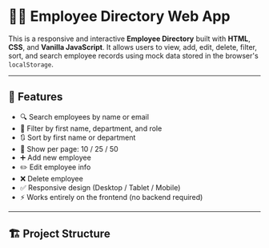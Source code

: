 # 👨‍💼 Employee Directory Web App

This is a responsive and interactive **Employee Directory** built with **HTML**, **CSS**, and **Vanilla JavaScript**. It allows users to view, add, edit, delete, filter, sort, and search employee records using mock data stored in the browser's `localStorage`.

---

## 📌 Features

- 🔍 Search employees by name or email
- 🎯 Filter by first name, department, and role
- 🔃 Sort by first name or department
- 🧮 Show per page: 10 / 25 / 50
- ➕ Add new employee
- ✏️ Edit employee info
- ❌ Delete employee
- ✅ Responsive design (Desktop / Tablet / Mobile)
- ⚡ Works entirely on the frontend (no backend required)

---

## 🏗️ Project Structure

